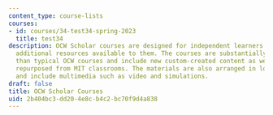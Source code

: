 ```yaml
---
content_type: course-lists
courses:
- id: courses/34-test34-spring-2023
  title: test34
description: OCW Scholar courses are designed for independent learners who have few
  additional resources available to them. The courses are substantially more complete
  than typical OCW courses and include new custom-created content as well as materials
  repurposed from MIT classrooms. The materials are also arranged in logical sequences
  and include multimedia such as video and simulations.
draft: false
title: OCW Scholar Courses
uid: 2b404bc3-dd20-4e8c-b4c2-bc70f9d4a838
---
```

